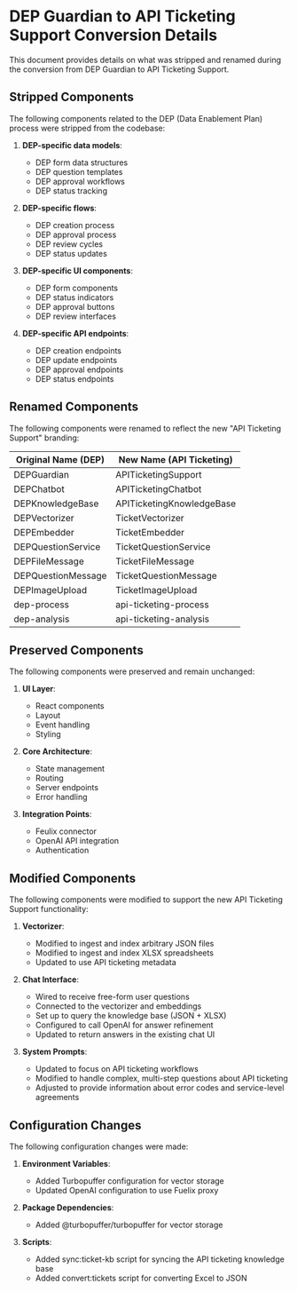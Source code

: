 # DEP Guardian to API Ticketing Support Conversion Details

This document provides details on what was stripped and renamed during the conversion from DEP Guardian to API Ticketing Support.

## Stripped Components

The following components related to the DEP (Data Enablement Plan) process were stripped from the codebase:

1. **DEP-specific data models**:
   - DEP form data structures
   - DEP question templates
   - DEP approval workflows
   - DEP status tracking

2. **DEP-specific flows**:
   - DEP creation process
   - DEP approval process
   - DEP review cycles
   - DEP status updates

3. **DEP-specific UI components**:
   - DEP form components
   - DEP status indicators
   - DEP approval buttons
   - DEP review interfaces

4. **DEP-specific API endpoints**:
   - DEP creation endpoints
   - DEP update endpoints
   - DEP approval endpoints
   - DEP status endpoints

## Renamed Components

The following components were renamed to reflect the new "API Ticketing Support" branding:

| Original Name (DEP) | New Name (API Ticketing) |
|---------------------|--------------------------|
| DEPGuardian | APITicketingSupport |
| DEPChatbot | APITicketingChatbot |
| DEPKnowledgeBase | APITicketingKnowledgeBase |
| DEPVectorizer | TicketVectorizer |
| DEPEmbedder | TicketEmbedder |
| DEPQuestionService | TicketQuestionService |
| DEPFileMessage | TicketFileMessage |
| DEPQuestionMessage | TicketQuestionMessage |
| DEPImageUpload | TicketImageUpload |
| dep-process | api-ticketing-process |
| dep-analysis | api-ticketing-analysis |

## Preserved Components

The following components were preserved and remain unchanged:

1. **UI Layer**:
   - React components
   - Layout
   - Event handling
   - Styling

2. **Core Architecture**:
   - State management
   - Routing
   - Server endpoints
   - Error handling

3. **Integration Points**:
   - Feulix connector
   - OpenAI API integration
   - Authentication

## Modified Components

The following components were modified to support the new API Ticketing Support functionality:

1. **Vectorizer**:
   - Modified to ingest and index arbitrary JSON files
   - Modified to ingest and index XLSX spreadsheets
   - Updated to use API ticketing metadata

2. **Chat Interface**:
   - Wired to receive free-form user questions
   - Connected to the vectorizer and embeddings
   - Set up to query the knowledge base (JSON + XLSX)
   - Configured to call OpenAI for answer refinement
   - Updated to return answers in the existing chat UI

3. **System Prompts**:
   - Updated to focus on API ticketing workflows
   - Modified to handle complex, multi-step questions about API ticketing
   - Adjusted to provide information about error codes and service-level agreements

## Configuration Changes

The following configuration changes were made:

1. **Environment Variables**:
   - Added Turbopuffer configuration for vector storage
   - Updated OpenAI configuration to use Fuelix proxy

2. **Package Dependencies**:
   - Added @turbopuffer/turbopuffer for vector storage

3. **Scripts**:
   - Added sync:ticket-kb script for syncing the API ticketing knowledge base
   - Added convert:tickets script for converting Excel to JSON
